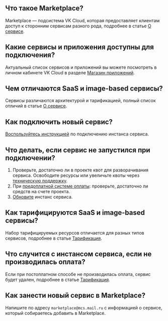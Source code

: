 ## Что такое Marketplace?

Marketplace — подсистема VK Cloud, которая предоставляет клиентам доступ к сторонним сервисам разного рода, подробнее в статье [О сервисе](../concepts/about/).

## Какие сервисы и приложения доступны для подключения?

Актуальный список сервисов и приложений вы можете посмотреть в личном кабинете VK Cloud в разделе [Магазин приложений](https://mcs.mail.ru/app/services/marketplace).

## Чем отличаются SaaS и image-based сервисы?

Сервисы различаются архитектурой и тарификацией, полный список отличий в статье [О сервисе](../concepts/about#tipy_servisov).

## Как подключить новый сервис?

[Воспользуйтесь инструкцией](../instructions/pr-instance-add/) по подключению инстанса сервиса.

## Что делать, если сервис не запустился при подключении?

1. Проверьте, достаточно ли в проекте квот для разворачивания сервиса. Освободите ресурсы или увеличьте квоты через [техническую поддержку](/ru/contacts).
1. При [предоплатной системе оплаты](../tariffication/): проверьте, достаточно ли средств на счете проекта.
1. [Обновите](../instructions/pr-instance-manage#peresozdanie_ili_povtornoe_obnovlenie_instansa_servisa) инстанс сервиса.

## Как тарифицируются SaaS и image-based сервисы?

Набор тарифицируемых ресурсов отличается для разных типов сервисов, подробнее в статье [Тарификация](../tariffication/).

## Что случится с инстансом сервиса, если не производилась оплата?

Если при постоплатном способе не производилась оплата, сервис будет удален, подробнее в статье [Тарификация](../tariffication/).

## Как занести новый сервис в Marketplace?

Напишите по адресу `marketplace@mcs.mail.ru` с информацией о сервисе, который собираетесь добавить в Marketplace.
